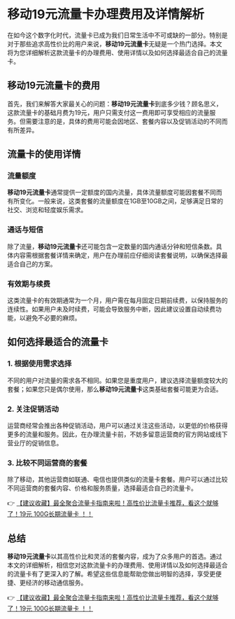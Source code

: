 # 移动19元流量卡办理费用及详情解析

在如今这个数字化时代，流量卡已成为我们日常生活中不可或缺的一部分。特别是对于那些追求高性价比的用户来说，**移动19元流量卡**无疑是一个热门选择。本文将为您详细解析这款流量卡的办理费用、使用详情以及如何选择最适合自己的流量卡。

## 移动19元流量卡的费用

首先，我们来解答大家最关心的问题：**移动19元流量卡**到底多少钱？顾名思义，这款流量卡的基础月费为19元，用户只需支付这一费用即可享受相应的流量服务。但需要注意的是，具体的费用可能会因地区、套餐内容以及促销活动的不同而有所差异。

## 流量卡的使用详情

### 流量额度
**移动19元流量卡**通常提供一定额度的国内流量，具体流量额度可能因套餐不同而有所变化。一般来说，这类套餐的流量额度在1GB至10GB之间，足够满足日常的社交、浏览和轻度娱乐需求。

### 通话与短信
除了流量，**移动19元流量卡**还可能包含一定数量的国内通话分钟和短信条数。具体内容需根据套餐详情来确定，用户在办理前应仔细阅读套餐说明，以确保选择最适合自己的方案。

### 有效期与续费
这类流量卡的有效期通常为一个月，用户需在每月固定日期前续费，以保持服务的连续性。如果用户未及时续费，可能会导致服务中断，因此建议设置自动续费功能，以避免不必要的麻烦。

## 如何选择最适合的流量卡

### 1. 根据使用需求选择
不同的用户对流量的需求各不相同。如果您是重度用户，建议选择流量额度较大的套餐；如果您只是偶尔使用，那么**移动19元流量卡**这类基础套餐可能更为合适。

### 2. 关注促销活动
运营商经常会推出各种促销活动，用户可以通过关注这些活动，以更低的价格获得更多的流量和服务。因此，在办理流量卡前，不妨多留意运营商的官方网站或线下营业厅的促销信息。

### 3. 比较不同运营商的套餐
除了移动，其他运营商如联通、电信也提供类似的流量卡套餐。用户可以通过比较不同运营商的套餐内容、价格和服务质量，选择最适合自己的流量卡。

👉 [【建议收藏】最全聚合流量卡指南来啦！高性价比流量卡推荐，看这个就够了！19元 100G长期流量卡 ！！](https://bit.ly/Liuliangka)

## 总结

**移动19元流量卡**以其高性价比和灵活的套餐内容，成为了众多用户的首选。通过本文的详细解析，相信您对这款流量卡的办理费用、使用详情以及如何选择最适合的流量卡有了更深入的了解。希望这些信息能帮助您做出明智的选择，享受更便捷、更经济的移动通信服务。

👉 [【建议收藏】最全聚合流量卡指南来啦！高性价比流量卡推荐，看这个就够了！19元 100G长期流量卡 ！！](https://bit.ly/Liuliangka)